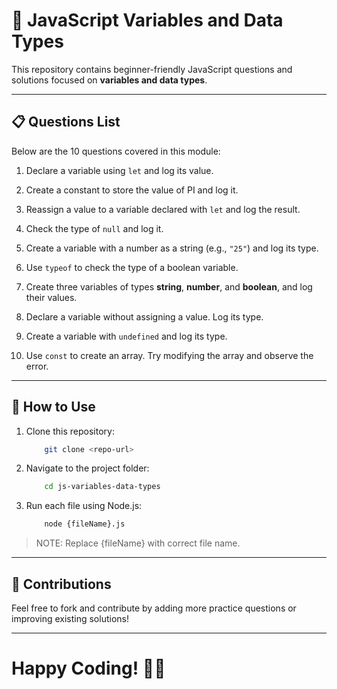 # 📌 JavaScript Variables and Data Types

This repository contains beginner-friendly JavaScript questions and solutions focused on **variables and data types**.

---

## 📋 Questions List

Below are the 10 questions covered in this module:

1. Declare a variable using `let` and log its value.  

2. Create a constant to store the value of PI and log it.  

3. Reassign a value to a variable declared with `let` and log the result.  

4. Check the type of `null` and log it.  

5. Create a variable with a number as a string (e.g., `"25"`) and log its type.  

6. Use `typeof` to check the type of a boolean variable.  

7. Create three variables of types **string**, **number**, and **boolean**, and log their values.  

8. Declare a variable without assigning a value. Log its type.  

9. Create a variable with `undefined` and log its type.  

10. Use `const` to create an array. Try modifying the array and observe the error.  

---

## 🚀 How to Use

1. Clone this repository:  

    ```sh
        git clone <repo-url>
    ```

2. Navigate to the project folder:

    ```bash
        cd js-variables-data-types
    ```

3. Run each file using Node.js:

    ```bash
        node {fileName}.js
    ```

> NOTE: Replace {fileName} with correct file name.

---

## 📢 Contributions

Feel free to fork and contribute by adding more practice questions or improving existing solutions!

---

# Happy Coding! 🎯🔥
